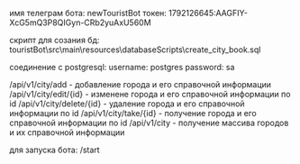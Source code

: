 имя телеграм бота: newTouristBot
токен: 1792126645:AAGFIY-XcG5mQ3P8QIGyn-CRb2yuAxU560M

скрипт для созания бд: touristBot\src\main\resources\databaseScripts\create_city_book.sql

соединение с postgresql: username: postgres
                         password: sa
                         
/api/v1/city/add - добавление города и его справочной информации
/api/v1/city/edit/{id} - изменене города и его справочной информации по id
/api/v1/city/delete/{id} - удаление города и его справочной информации по id
/api/v1/city/take/{id} - получение города и его справочной информации по id
/api/v1/city - получение массива городов и их справочной информации
                         
для запуска бота: /start

